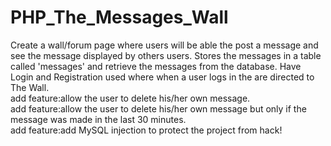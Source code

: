 # PHP_The_Messages_Wall
Create a wall/forum page where users will be able the post a message and see the message displayed by others users. Stores the messages in a table called 'messages' and retrieve the messages from the database. Have Login and Registration used where when a user logs in the are directed to The Wall.
 <br>add feature:allow the user to delete his/her own message.
 <br>add feature:allow the user to delete his/her own message but only if the message was made in the last 30 minutes.
<br> add feature:add MySQL injection to protect the project from hack!
